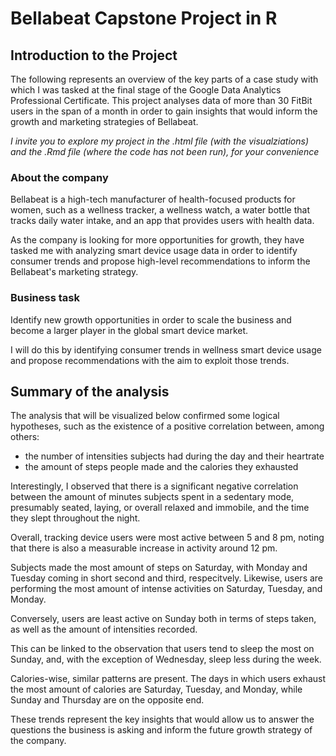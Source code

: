 # Bellabeat Capstone Project in R

## Introduction to the Project

The following represents an overview of the key parts of a case study with which I was tasked at the final stage of the Google Data Analytics Professional Certificate. This project analyses data of more than 30 FitBit users in the span of a month in order to gain insights that would inform the growth and marketing strategies of Bellabeat. 

_I invite you to explore my project in the .html file (with the visualziations) and the .Rmd file (where the code has not been run), for your convenience_

### About the company

Bellabeat is a high-tech manufacturer of health-focused products for women, such as a wellness tracker, a wellness watch, a water bottle that tracks daily water intake, and an app that provides users with health data.

As the company is looking for more opportunities for growth, they have tasked me with analyzing smart device usage data in order to identify consumer trends and propose high-level recommendations to inform the Bellabeat's marketing strategy.

### Business task

Identify new growth opportunities in order to scale the business and become a larger player in the global smart device market.

I will do this by identifying consumer trends in wellness smart device usage and propose recommendations with the aim to exploit those trends.

## Summary of the analysis

The analysis that will be visualized below confirmed some logical hypotheses, such as the existence of a positive correlation between, among others:

* the number of intensities subjects had during the day and their heartrate
* the amount of steps people made and the calories they exhausted

Interestingly, I observed that there is a significant negative correlation between the amount of minutes subjects spent in a sedentary mode, presumably seated, laying, or overall relaxed and immobile, and the time they slept throughout the night.

Overall, tracking device users were most active between 5 and 8 pm, noting that there is also a measurable increase in activity around 12 pm.

Subjects made the most amount of steps on Saturday, with Monday and Tuesday coming in short second and third, respecitvely. Likewise, users are performing the most amount of intense activities on Saturday, Tuesday, and Monday.

Conversely, users are least active on Sunday both in terms of steps taken, as well as the amount of intensities recorded.

This can be linked to the observation that users tend to sleep the most on Sunday, and, with the exception of Wednesday, sleep less during the week.

Calories-wise, similar patterns are present. The days in which users exhaust the most amount of calories are Saturday, Tuesday, and Monday, while Sunday and Thursday are on the opposite end.

These trends represent the key insights that would allow us to answer the questions the business is asking and inform the future growth strategy of the company.
